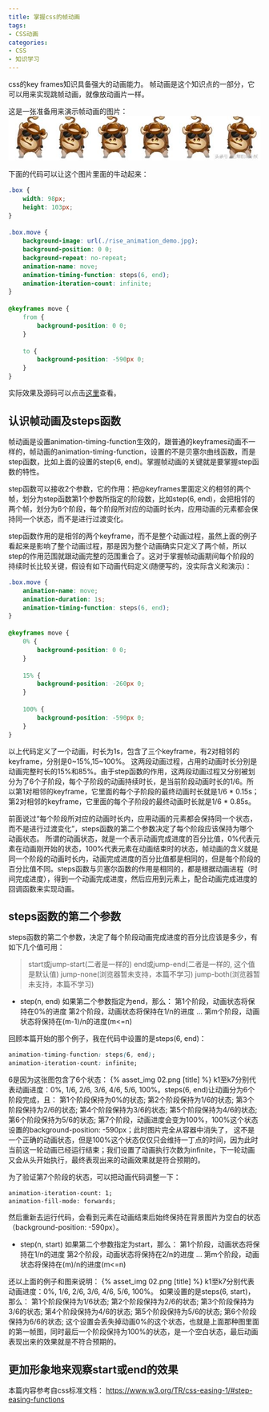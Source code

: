 ```yaml
---
title: 掌握css的帧动画
tags:
- CSS动画
categories:
- CSS
- 知识学习
---
```


css的key frames知识具备强大的动画能力。 帧动画是这个知识点的一部分，它可以用来实现跳帧动画，就像放动画片一样。 

<!-- more -->
这是一张准备用来演示帧动画的图片：
![](/images/assets/rise_animation_demo.jpg)

下面的代码可以让这个图片里面的牛动起来：
```css
.box {
	width: 98px;
	height: 103px;
}

.box.move {
	background-image: url(./rise_animation_demo.jpg);
	background-position: 0 0;
	background-repeat: no-repeat;
	animation-name: move;
	animation-timing-function: steps(6, end);
	animation-iteration-count: infinite;
}

@keyframes move {
	from {
		background-position: 0 0;
	}

	to {
		background-position: -590px 0;
	}
}
```
实际效果及源码可以点击[这里](/code/css/animation/rise_frame_animation.html)查看。

## 认识帧动画及steps函数
帧动画是设置animation-timing-function生效的，跟普通的keyframes动画不一样的，帧动画的animation-timing-function，设置的不是贝塞尔曲线函数，而是step函数，比如上面的设置的step(6, end)。掌握帧动画的关键就是要掌握step函数的特性。

step函数可以接收2个参数，它的作用：把@keyframes里面定义的相邻的两个帧，划分为step函数第1个参数所指定的阶段数，比如step(6, end)，会把相邻的两个帧，划分为6个阶段，每个阶段所对应的动画时长内，应用动画的元素都会保持同一个状态，而不是进行过渡变化。

step函数作用的是相邻的两个keyframe，而不是整个动画过程，虽然上面的例子看起来是影响了整个动画过程，那是因为整个动画确实只定义了两个帧，所以step的作用范围就跟动画完整的范围重合了。这对于掌握帧动画期间每个阶段的持续时长比较关键，假设有如下动画代码定义(随便写的，没实际含义和演示)：
```css
.box.move {
	animation-name: move;
	animation-duration: 1s;
	animation-timing-function: steps(6, end);
}

@keyframes move {
	0% {
		background-position: 0 0;
	}

	15% {
		background-position: -260px 0;
	}

	100% {
		background-position: -590px 0;
	}
}
```
以上代码定义了一个动画，时长为1s，包含了三个keyframe，有2对相邻的keyframe，分别是0~15%,15~100%。 这两段动画过程，占用的动画时长分别是动画完整时长的15%和85%。由于step函数的作用，这两段动画过程又分别被划分为了6个子阶段，每个子阶段的动画持续时长，是当前阶段动画时长的1/6。所以第1对相邻的keyframe，它里面的每个子阶段的最终动画时长就是1/6 \* 0.15s；第2对相邻的keyframe，它里面的每个子阶段的最终动画时长就是1/6 \* 0.85s。

前面说过“每个阶段所对应的动画时长内，应用动画的元素都会保持同一个状态，而不是进行过渡变化”，steps函数的第二个参数决定了每个阶段应该保持为哪个动画状态。 所谓的动画状态，就是一个表示动画完成进度的百分比值，0%代表元素在动画刚开始的状态，100%代表元素在动画结束时的状态，帧动画的含义就是同一个阶段的动画时长内，动画完成进度的百分比值都是相同的，但是每个阶段的百分比值不同。steps函数与贝塞尔函数的作用是相同的，都是根据动画进程（时间完成进度），得到一个动画完成进度，然后应用到元素上，配合动画完成进度的回调函数来实现动画。 

## steps函数的第二个参数
steps函数的第二个参数，决定了每个阶段动画完成进度的百分比应该是多少，有如下几个值可用：
>start或jump-start(二者是一样的)
end或jump-end(二者是一样的, 这个值是默认值)
jump-none(浏览器暂未支持，本篇不学习)
jump-both(浏览器暂未支持，本篇不学习)

* step(n, end)
如果第二个参数指定为end，那么：
第1个阶段，动画状态将保持在0%的进度
第2个阶段，动画状态将保持在1/n的进度
...
第m个阶段，动画状态将保持在(m-1)/n的进度(m<=n)

回顾本篇开始的那个例子，我在代码中设置的是steps(6, end)：
```css
animation-timing-function: steps(6, end);
animation-iteration-count: infinite;
```
6是因为这张图包含了6个状态：
{% asset_img 02.png [title] %}
k1至k7分别代表动画进度：0%, 1/6, 2/6, 3/6, 4/6, 5/6, 100%。steps(6, end)让动画分为6个阶段完成，且：
第1个阶段保持为0%的状态;
第2个阶段保持为1/6的状态;
第3个阶段保持为2/6的状态;
第4个阶段保持为3/6的状态;
第5个阶段保持为4/6的状态;
第6个阶段保持为5/6的状态;
第7个阶段，动画进度会变为100%，100%这个状态设置的background-position: -590px；此时图片完全从容器中消失了， 这不是一个正确的动画状态，但是100%这个状态仅仅只会维持一丁点的时间，因为此时当前这一轮动画已经运行结束；我们设置了动画执行次数为infinite，下一轮动画又会从头开始执行，最终表现出来的动画效果就是符合预期的。

为了验证第7个阶段的状态，可以把动画代码调整一下：
```
animation-iteration-count: 1;
animation-fill-mode: forwards;
```
然后重新去运行代码，会看到元素在动画结束后始终保持在背景图片为空白的状态（background-position: -590px）。

* step(n, start)
如果第二个参数指定为start，那么：
第1个阶段，动画状态将保持在1/n的进度
第2个阶段，动画状态将保持在2/n的进度
...
第m个阶段，动画状态将保持在(m)/n的进度(m<=n)

还以上面的例子和图来说明：
{% asset_img 02.png [title] %}
k1至k7分别代表动画进度：0%, 1/6, 2/6, 3/6, 4/6, 5/6, 100%。 如果设置的是steps(6, start)，那么：
第1个阶段保持为1/6状态;
第2个阶段保持为2/6的状态;
第3个阶段保持为3/6的状态;
第4个阶段保持为4/6的状态;
第5个阶段保持为5/6的状态;
第6个阶段保持为6/6的状态;
这个设置会丢失掉动画0%的这个状态，也就是上面那种图里面的第一帧图，同时最后一个阶段保持为100%的状态，是一个空白状态，最后动画表现出来的效果就是不符合预期的。

## 更加形象地来观察start或end的效果

本篇内容参考自css标准文档： https://www.w3.org/TR/css-easing-1/#step-easing-functions